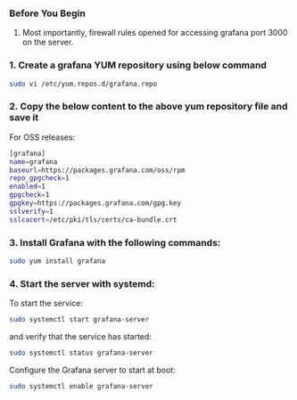 ### Before You Begin
1. Most importantly, firewall rules opened for accessing grafana port 3000 on the server.
### 1. Create a grafana YUM repository using below command
```sh
sudo vi /etc/yum.repos.d/grafana.repo
```
### 2. Copy the below content to the above yum repository file and save it
For OSS releases:
```sh
[grafana]
name=grafana
baseurl=https://packages.grafana.com/oss/rpm
repo_gpgcheck=1
enabled=1
gpgcheck=1
gpgkey=https://packages.grafana.com/gpg.key
sslverify=1
sslcacert=/etc/pki/tls/certs/ca-bundle.crt
```
### 3. Install Grafana with the following commands:
```sh
sudo yum install grafana
```
### 4. Start the server with systemd:
To start the service:
```sh
sudo systemctl start grafana-server
```
and verify that the service has started:
```sh
sudo systemctl status grafana-server
```
Configure the Grafana server to start at boot:
```sh
sudo systemctl enable grafana-server
```



